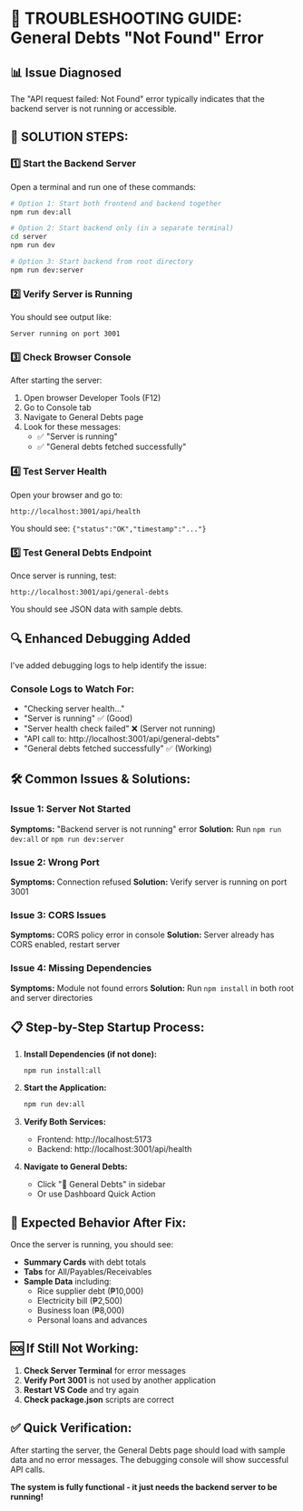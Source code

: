 # 🔧 TROUBLESHOOTING GUIDE: General Debts "Not Found" Error

## 📊 Issue Diagnosed
The "API request failed: Not Found" error typically indicates that the backend server is not running or accessible.

## 🚀 SOLUTION STEPS:

### 1️⃣ **Start the Backend Server**
Open a terminal and run one of these commands:

```bash
# Option 1: Start both frontend and backend together
npm run dev:all

# Option 2: Start backend only (in a separate terminal)
cd server
npm run dev

# Option 3: Start backend from root directory
npm run dev:server
```

### 2️⃣ **Verify Server is Running**
You should see output like:
```
Server running on port 3001
```

### 3️⃣ **Check Browser Console**
After starting the server:
1. Open browser Developer Tools (F12)
2. Go to Console tab
3. Navigate to General Debts page
4. Look for these messages:
   - ✅ "Server is running"
   - ✅ "General debts fetched successfully"

### 4️⃣ **Test Server Health**
Open your browser and go to:
```
http://localhost:3001/api/health
```
You should see: `{"status":"OK","timestamp":"..."}`

### 5️⃣ **Test General Debts Endpoint**
Once server is running, test:
```
http://localhost:3001/api/general-debts
```
You should see JSON data with sample debts.

## 🔍 **Enhanced Debugging Added**

I've added debugging logs to help identify the issue:

### **Console Logs to Watch For:**
- "Checking server health..."
- "Server is running" ✅ (Good)
- "Server health check failed" ❌ (Server not running)
- "API call to: http://localhost:3001/api/general-debts"
- "General debts fetched successfully" ✅ (Working)

## 🛠 **Common Issues & Solutions:**

### **Issue 1: Server Not Started**
**Symptoms:** "Backend server is not running" error
**Solution:** Run `npm run dev:all` or `npm run dev:server`

### **Issue 2: Wrong Port**
**Symptoms:** Connection refused
**Solution:** Verify server is running on port 3001

### **Issue 3: CORS Issues**
**Symptoms:** CORS policy error in console
**Solution:** Server already has CORS enabled, restart server

### **Issue 4: Missing Dependencies**
**Symptoms:** Module not found errors
**Solution:** Run `npm install` in both root and server directories

## 📋 **Step-by-Step Startup Process:**

1. **Install Dependencies (if not done):**
   ```bash
   npm run install:all
   ```

2. **Start the Application:**
   ```bash
   npm run dev:all
   ```

3. **Verify Both Services:**
   - Frontend: http://localhost:5173
   - Backend: http://localhost:3001/api/health

4. **Navigate to General Debts:**
   - Click "🏦 General Debts" in sidebar
   - Or use Dashboard Quick Action

## 🎯 **Expected Behavior After Fix:**

Once the server is running, you should see:
- **Summary Cards** with debt totals
- **Tabs** for All/Payables/Receivables
- **Sample Data** including:
  - Rice supplier debt (₱10,000)
  - Electricity bill (₱2,500)
  - Business loan (₱8,000)
  - Personal loans and advances

## 🆘 **If Still Not Working:**

1. **Check Server Terminal** for error messages
2. **Verify Port 3001** is not used by another application
3. **Restart VS Code** and try again
4. **Check package.json** scripts are correct

## ✅ **Quick Verification:**
After starting the server, the General Debts page should load with sample data and no error messages. The debugging console will show successful API calls.

**The system is fully functional - it just needs the backend server to be running!**
